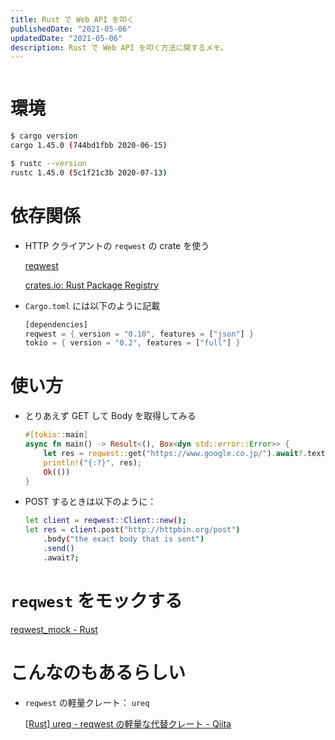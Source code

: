 ```yaml
---
title: Rust で Web API を叩く
publishedDate: "2021-05-06"
updatedDate: "2021-05-06"
description: Rust で Web API を叩く方法に関するメモ。
---
```


```toc
```

# 環境

```bash
$ cargo version
cargo 1.45.0 (744bd1fbb 2020-06-15)

$ rustc --version
rustc 1.45.0 (5c1f21c3b 2020-07-13)
```

# 依存関係

- HTTP クライアントの `reqwest` の crate を使う

    [reqwest](https://docs.rs/reqwest/0.10.6/reqwest/)

    [crates.io: Rust Package Registry](https://crates.io/crates/reqwest)

- `Cargo.toml` には以下のように記載

    ```rust
    [dependencies]
    reqwest = { version = "0.10", features = ["json"] }
    tokio = { version = "0.2", features = ["full"] }
    ```

# 使い方

- とりあえず GET して Body を取得してみる

    ```rust
    #[tokio::main]
    async fn main() -> Result<(), Box<dyn std::error::Error>> {
        let res = reqwest::get("https://www.google.co.jp/").await?.text().await?;
        println!("{:?}", res);
        Ok(())
    }
    ```

- POST するときは以下のように：

    ```bash
    let client = reqwest::Client::new();
    let res = client.post("http://httpbin.org/post")
        .body("the exact body that is sent")
        .send()
        .await?;
    ```

# `reqwest` をモックする

[reqwest_mock - Rust](https://docs.rs/reqwest_mock/)

# こんなのもあるらしい

- `reqwest` の軽量クレート： `ureq`

    [[Rust] ureq - reqwest の軽量な代替クレート - Qiita](https://qiita.com/osanshouo/items/adadfe6bbcbb201cbaed)